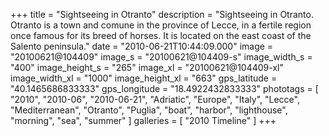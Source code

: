 +++
title = "Sightseeing in Otranto"
description = "Sightseeing in Otranto. Otranto is a town and comune in the province of Lecce, in a fertile region once famous for its breed of horses. It is located on the east coast of the Salento peninsula."
date = "2010-06-21T10:44:09.000"
image = "20100621@104409"
image_s = "20100621@104409-s"
image_width_s = "400"
image_height_s = "265"
image_xl = "20100621@104409-xl"
image_width_xl = "1000"
image_height_xl = "663"
gps_latitude = "40.1465686833333"
gps_longitude = "18.4922432833333"
phototags = [ "2010", "2010-06", "2010-06-21", "Adriatic", "Europe", "Italy", "Lecce", "Mediterranean", "Otranto", "Puglia", "boat", "harbor", "lighthouse", "morning", "sea", "summer" ]
galleries = [ "2010 Timeline" ]
+++
